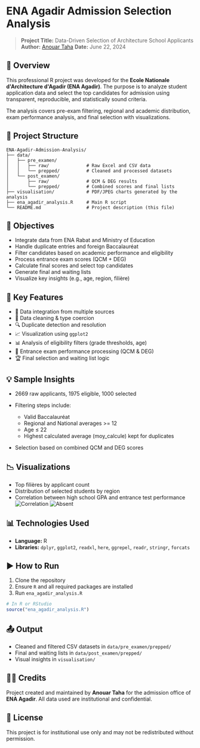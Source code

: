 # ENA Agadir Admission Selection Analysis

> **Project Title:** Data-Driven Selection of Architecture School Applicants
> **Author:** [Anouar Taha](mailto:professionalanouar@gmail.com)
> **Date:** June 22, 2024

## 📘 Overview

This professional R project was developed for the **Ecole Nationale d'Architecture d'Agadir (ENA Agadir)**. The purpose is to analyze student application data and select the top candidates for admission using transparent, reproducible, and statistically sound criteria.

The analysis covers pre-exam filtering, regional and academic distribution, exam performance analysis, and final selection with visualizations.

## 📂 Project Structure

```
ENA-Agadir-Admission-Analysis/
├── data/
│   ├── pre_examen/
│   │   ├── raw/              # Raw Excel and CSV data
│   │   └── prepped/          # Cleaned and processed datasets
│   └── post_examen/
│       ├── raw/              # QCM & DEG results
│       └── prepped/          # Combined scores and final lists
├── visualisation/            # PDF/JPEG charts generated by the analysis
├── ena_agadir_analysis.R     # Main R script
└── README.md                 # Project description (this file)
```

## 🎯 Objectives

* Integrate data from ENA Rabat and Ministry of Education
* Handle duplicate entries and foreign Baccalauréat
* Filter candidates based on academic performance and eligibility
* Process entrance exam scores (QCM + DEG)
* Calculate final scores and select top candidates
* Generate final and waiting lists
* Visualize key insights (e.g., age, region, filière)

## 📌 Key Features

* 🔄 Data integration from multiple sources
* 🧼 Data cleaning & type coercion
* 🔍 Duplicate detection and resolution
* 📈 Visualization using `ggplot2`
* 📊 Analysis of eligibility filters (grade thresholds, age)
* 📝 Entrance exam performance processing (QCM & DEG)
* 🏆 Final selection and waiting list logic

## 💡 Sample Insights

* 2669 raw applicants, 1975 eligible, 1000 selected
* Filtering steps include:

  * Valid Baccalauréat
  * Regional and National averages >= 12
  * Age ≤ 22
  * Highest calculated average (moy\_calcule) kept for duplicates
* Selection based on combined QCM and DEG scores

## 📉 Visualizations

* Top filières by applicant count
* Distribution of selected students by region
* Correlation between high school GPA and entrance test performance
  ![Correlation](https://github.com/user-attachments/assets/2a7ad913-664f-4d3e-972b-e5082bcd299a)
  ![Absent](https://github.com/user-attachments/assets/8758a095-732c-459b-9eb1-041e8f8609c6)



## 📊 Technologies Used

* **Language:** R
* **Libraries:** `dplyr`, `ggplot2`, `readxl`, `here`, `ggrepel`, `readr`, `stringr`, `forcats`

## ▶️ How to Run

1. Clone the repository
2. Ensure `R` and all required packages are installed
3. Run `ena_agadir_analysis.R`

```r
# In R or RStudio
source("ena_agadir_analysis.R")
```

## 📤 Output

* Cleaned and filtered CSV datasets in `data/pre_examen/prepped/`
* Final and waiting lists in `data/post_examen/prepped/`
* Visual insights in `visualisation/`

## 🧑‍🏫 Credits

Project created and maintained by **Anouar Taha** for the admission office of **ENA Agadir**. All data used are institutional and confidential.

## 📜 License

This project is for institutional use only and may not be redistributed without permission.
